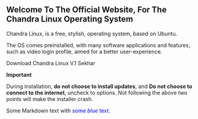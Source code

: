 ## Welcome To The Official Website, For The Chandra Linux Operating System

Chandra Linux, is a free, stylish, operating system, based on Ubuntu. 

The OS comes preinstalled, with many software applications and features, such as video login profile, aimed for a better user-experience.

Download Chandra Linux V.1 Sekhar

**Important**

During installation, **do not choose to install updates**, and **Do not choose to connect to the internet**, uncheck to options.
Not following the above two points will make the installer crash.

<p>Some Markdown text with <span style="color:blue">some <em>blue</em> text</span>.</p>
